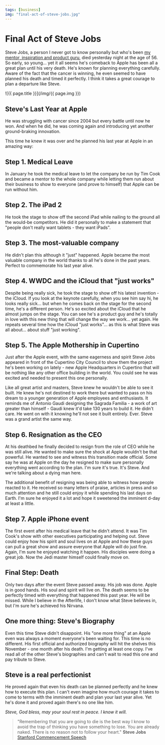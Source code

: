 ```yaml
---
tags: [business]
img: "final-act-of-steve-jobs.jpg"
---
```


# Final Act of Steve Jobs


Steve Jobs, a person I never got to know personally but who's been [my mentor, inspiration and product guru](http://michaelnozbe.com/how-steve-jobs-inspired-me-as-an-entrepreneur), died yesterday night at the age of 56. So early, so young… yet it all seems he's comeback to Apple has been all a great plan until his very death. He's known for planning everything carefully. Aware of the fact that the cancer is winning, he even seemed to have planned his death and timed it perfectly. I think it takes a great courage to plan a departure like Steve.

<!--More-->

![{{ page.title }}](/img/{{ page.img }})

## Steve's Last Year at Apple

He was struggling with cancer since 2004 but every battle until now he won. And when he did, he was coming again and introducing yet another ground-braking innovation.

This time he knew it was over and he planned his last year at Apple in an amazing way:

## Step 1. Medical Leave

In January he took the medical leave to let the company be run by Tim Cook and became a mentor to the whole company while letting them run about their business to show to everyone (and prove to himself) that Apple can be run without him.

## Step 2. The iPad 2

He took the stage to show off the second iPad while nailing to the ground all the would-be competitors. He did it personally to make a statement that "people don't really want tablets - they want iPads".

## Step 3. The most-valuable company

He didn't plan this although it "just" happened. Apple became the most valuable company in the world thanks to all he's done in the past years. Perfect to commemorate his last year alive.

## Step 4. WWDC and the iCloud that "just works"

Despite being really sick, he took the stage to show off his latest invention - the iCloud. If you look at the keynote carefully, when you see him say hi, he looks really sick… but when he comes back on the stage for the second time, he's a different person. He's so excited about the iCloud that he almost jumps on the stage. You can see he's a product guy and he's totally in love with this new thing that will change the way we work… yet again. He repeats several time how the iCloud "just works"… as this is what Steve was all about… about stuff "just working".

## Step 5. The Apple Mothership in Cupertino

Just after the Apple event, with the same eagerness and spirit Steve Jobs appeared in front of the Cupertino City Council to show them the project he's been working on lately - new Apple Headquarters in Cupertino that will be nothing like any other office building in the world. You could see he was excited and needed to present this one personally.

Like all great artist and masters, Steve knew he wouldn't be able to see it built. He knew he's not destined to work there but wanted to pass on his dream to a younger generation of Apple employees and enthusiasts. It reminds me of Antonio Gaudi designing the Sagrada Familia - a work of art greater than himself - Gaudi knew it'd take 130 years to build it. He didn't care. He went on with it knowing he'll not see it built entirely. Ever. Steve was a grand artist the same way.

## Step 6. Resignation as the CEO

At his deathbed he finally decided to resign from the role of CEO while he was still alive. He wanted to make sure the shock at Apple wouldn't be that powerful. He wanted to see and witness this transition made official. Some say he was at Apple on the day he resigned to make sure personally everything went according to the plan. I'm sure it's true. It's Steve. And we're talking about a dying man here.

The additional benefit of resigning was being able to witness how people reacted to it. He received so many letters of praise, articles in press and so much attention and he still could enjoy it while spending his last days on Earth. I'm sure he enjoyed it a lot and hope it sweetened the imminent d-day at least a little.

## Step 7. Apple iPhone event

The first event after his medical leave that he didn't attend. It was Tim Cook's show with other executives participating and helping out. Steve could enjoy how his spirit and soul lives on at Apple and how these guys can pull a great show and assure everyone that Apple will do just fine. Again, I'm sure he enjoyed watching it happen. His disciples were doing a great job. Now the Jedi master himself could finally move on.

## Final Step: Death

Only two days after the event Steve passed away. His job was done. Apple is in good hands. His soul and spirit will live on. The death seems to be perfectly timed with everything that happened this past year. He will be missed. While I believe in the Afterlife, I don't know what Steve believes in, but I'm sure he's achieved his Nirvana.

## One more thing: Steve's Biography

Even this time Steve didn't disappoint. His "one more thing" at an Apple even was always a moment everyone's been waiting for. This time is no different. His first official and authorized biography will hit the shelves this November - one month after his death. I'm getting at least one copy. I've read all of the other Steve's biographies and can't wait to read this one and pay tribute to Steve.

## Steve is a real perfectionist

He proved again that even his death can be planned perfectly and he knew how to execute this plan. I can't even imagine how much courage it takes to come to terms with the imminent death and plan your last year alive. Yet he's done it and proved again there's no one like him.

_Steve, God bless, may your soul rest in peace. I know it will._

> "Remembering that you are going to die is the best way I know to avoid the trap of thinking you have something to lose. You are already naked. There is no reason not to follow your heart." **Steve Jobs** [Stanford Commencement Speech](http://michaelnozbe.com/how-steve-jobs-inspired-me-as-an-entrepreneur)



[n]: https://michael.gratis/nozbe